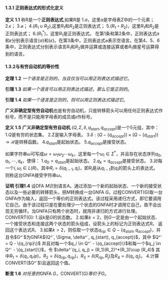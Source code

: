 
#### 1.3.1 正则表达式的形式化定义

**定义 1.1** 称R是一个**正则表达式**,如果R是
$1.$$a$，这里$a$是字母表$\Sigma$中的一个元素；
$2.$$\epsilon$；
$3.$$\varnothing$；
$4.$$(R_1 \cup R_2)$,这里$R_1$和$R_2$是正则表达式；
$5.$$(R_1 \circ R_2)$，这里$R_1$和$R_2$是正则表达式；
$6.$$(R_1 ^ *)$，这里$R_1$是正则表达式。
在第1条和第2条中，正则表达式$a$和$\epsilon$分别表示语言$\{a\}$和$\{\epsilon\}$。在第3条中，正则表达式$\varnothing$表示空语言。在第4、5、6条中，正则表达式分别表示语言$R_1$和$R_2$做并运算或连接运算或者$R_1$做星号运算得到的语言。


#### 1.3.2与有穷自动机的等价性

**定理 1.2** $一个语言是正则的，当且仅当可以用正则表达式描述它。$

**引理 1.3** $如果一个语言可以用正则表达式描述，那么它是正则的。$

**引理 1.4** $如果一个语言是正则的，则可以用正则表达式描述它。$

**广义非确定型有穷自动机**也是有穷自动机，只是转移箭头可以用任何正则表达式作标号，而不是只能用字母表的成员或$\epsilon$作标号。

**定义 1.5** **广义非确定型有穷自动机** $(Q, \Sigma, \delta, q_{start}, q_{accept})$是一个5元组，其中：
$1.$$Q$是有穷的状态集。
$2.$$\Sigma$是输入字母表。
$3.$$\delta : (Q - \{q_{accept}\}) \times (Q - \{q_{start}\}) \rightarrow \mathcal{R}$是转移函数。
$4.$$q_{start}$是起始状态。
$5.$$q_{accept}$是接受状态。

如果字符串$\omega$可写成$\omega = \omega_1 \omega_2 \cdots \omega_k$，这里每一个$\omega_i \in \Sigma^*$，并且存在状态序列$q_0, q_1, \cdots , q_k$，使得：
$1.$$q_0 = q_{start}$是起始状态。
$2.$$q_k = q_{accept}$是接受状态。
$3.$对每一个$i, \omega_i \in L(R)$，其中$R_i = \delta(q_{i - 1}, q_i)$，即$R_i$是从$q_{i -1}$到$q_i$的箭头上的表达式。
则称这台GNFA接受字符串$\omega$。

**证明 引理1.4** 设DFA $M$识别语言$A$。通过添加一个新的起始状态、一个新的接受状态以及一些必要的转移箭头，把$M$转换成一台GNFA $G$。过程CONVERT(G)取一台GNFA作为输入，返回一个等价的正则表达式。该过程采用递归方式，即它要调用它自己。由于该过程只是在要处理少一个状态的GNFA时才调用它自己，故不会出现无穷循环。当GNFA只有两个状态时，就用非递归的方式进行处理。
     CONVERT(G):
     $1.$设$k$是$G$的状态数。
     $2.$如果$k = 2$，则$G$一定是由一个起始状态、一个接受状态和连接这两个状态的箭头组成，设箭头上的标记为正则表达式$R$。
     返回这个表达式$R$。
     $3.$如果$k > 2$，则任取一个状态$q_{rip} \in Q - \{q_{start}, q_{accept}\}$，并且令$G^`$为GNFA$(Q^`, \Sigma, \delta^`, q_{start}, q_{accept})$，其中
                   $Q^` = Q - \{q_{rip}\}$
    并且对每一个$q_i \in Q^` - \{q_{accept}\}$和每一个$q_j \in Q^` - \{q_{start}\}$，令
                $\delta^`(q_i, q_j) = (R_1)(R_2)^*(R_3)\cup (R_4)$
    其中$R_1 = \delta(q_i, q_rip)$，$R_2 = \delta(q_{rip}, q_{rip})$，$R_3 = \delta(R_{rip}, R_j)$及$R_4 = \delta (q_i, q_j)$。
    $4.$计算CONVERT($G^`$)且返回这个值。

**断言 1.6** $对任意的$GNFA  $G$，CONVERT(G)$等价于G$。
